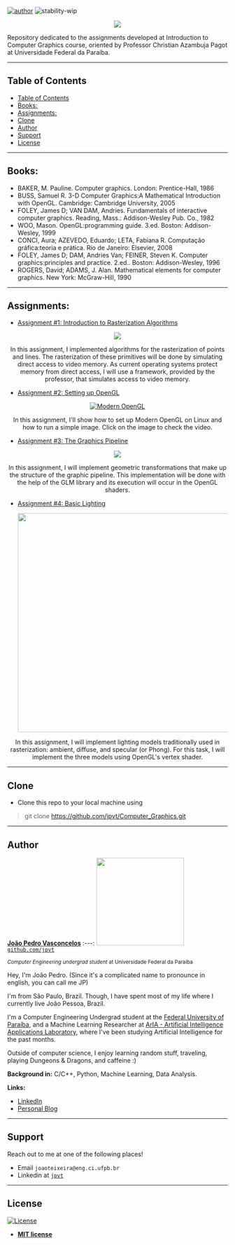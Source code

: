 [![author](https://img.shields.io/badge/author-João_Pedro_Vasconcelos-black.svg)](https://www.linkedin.com/in/jpvt) ![stability-wip](https://img.shields.io/badge/stability-work_in_progress-lightgrey.svg)

<p align="center">
  <img src="imgs/banner_cg.jpg" >
</p>

Repository dedicated to the assignments developed at Introduction to Computer Graphics course, oriented by Professor Christian Azambuja Pagot at Universidade Federal da Paraíba.

---

## Table of Contents
- [Table of Contents](#table-of-contents)
- [Books:](#books)
- [Assignments:](#assignments)
- [Clone](#clone)
- [Author](#author)
- [Support](#support)
- [License](#license)


---
## Books:

* BAKER, M. Pauline. Computer graphics. London: Prentice-Hall, 1986
* BUSS, Samuel R. 3-D Computer Graphics:A Mathematical Introduction with OpenGL. Cambridge: Cambridge University, 2005
* FOLEY, James D; VAN DAM, Andries. Fundamentals of interactive computer graphics. Reading, Mass.: Addison-Wesley Pub. Co., 1982
* WOO, Mason. OpenGL:programming guide. 3.ed. Boston: Addison-Wesley, 1999
* CONCI, Aura; AZEVEDO, Eduardo; LETA, Fabiana R. Computação gráfica:teoria e prática. Rio de Janeiro: Elsevier, 2008
* FOLEY, James D; DAM, Andries Van; FEINER, Steven K. Computer graphics:principles and practice. 2.ed.. Boston: Addison-Wesley, 1996
* ROGERS, David; ADAMS, J. Alan. Mathematical elements for computer graphics. New York: McGraw-Hill, 1990
---
## Assignments:

 *  [Assignment #1: Introduction to Rasterization Algorithms](https://github.com/jpvt/Computer_Graphics/tree/master/Assignment%20%231)

<p align="center">
<img src="https://github.com/jpvt/Computer_Graphics/blob/master/imgs/color_triangle_inter.png" >
</p>

<p align="center">
In this assignment, I implemented algorithms for the rasterization of points and lines. The rasterization of these primitives will be done by simulating direct access to video memory. As current operating systems protect memory from direct access, I will use a framework, provided by the professor, that simulates access to video memory.
</p>


*  [Assignment #2: Setting up OpenGL](https://github.com/jpvt/Computer_Graphics/tree/master/Assignment%20%232)

<div align="center">
  <a href="https://www.youtube.com/watch?v=Ug2uIIbkVcU"><img src="https://img.youtube.com/vi/Ug2uIIbkVcU/0.jpg" alt="Modern OpenGL"></a>
</div>

<p align="center">
In this assignment, I'll show how to set up Modern OpenGL on Linux and how to run a simple image. Click on the image to check the video.
</p>

*  [Assignment #3: The Graphics Pipeline](https://github.com/jpvt/Computer_Graphics/tree/master/Assignment%20%233)

<p align="center">
  <img src="imgs/cover3.gif" >
</p>

<p align="center">
In this assignment, I will implement geometric transformations that make up the structure of the graphic pipeline. This implementation will be done with the help of the GLM library and its execution will occur in the OpenGL shaders.
</p>

*  [Assignment #4: Basic Lighting](https://github.com/jpvt/Computer_Graphics/tree/master/Assignment%20%234)

    <p align="center">
      <img src="imgs/cover4.png"  width="500px" >
    </p>

<p align="center">
In this assignment, I will implement lighting models traditionally used in rasterization: ambient, diffuse, and specular (or Phong). For this task, I will implement the three models using OpenGL's vertex shader.
</p>


---

## Clone

- Clone this repo to your local machine using
> git clone https://github.com/jpvt/Computer_Graphics.git

---

## Author

<a href="https://www.linkedin.com/in/jpvt/" target="_blank">**João Pedro Vasconcelos**</a>
:---: 
<img src="imgs/author.JPG" width="200px"> </img>
<a href="http://github.com/jpvt" target="_blank">`github.com/jpvt`</a>

<sub>*Computer Engineering undergrad student* at Universidade Federal da Paraíba</sub>

Hey, I'm João Pedro. (Since it's a complicated name to pronounce in english, you can call me JP)

I'm from São Paulo, Brazil. Though, I have spent most of my life where I currently live João Pessoa, Brazil.

I'm a Computer Engineering Undergrad student at the [Federal University of Paraíba](https://www.ufpb.br), and a Machine Learning Researcher at [ArIA - Artificial Intelligence Applications Laboratory](https://aria.ci.ufpb.br), where I've been studying Artificial Intelligence for the past months.

Outside of computer science, I enjoy learning random stuff, traveling, playing Dungeons & Dragons, and caffeine :)

**Background in:** C/C++, Python, Machine Learning, Data Analysis.

**Links:**
* [LinkedIn](https://www.linkedin.com/in/jpvt)
* [Personal Blog](https://jpvt.github.io)

---

## Support

Reach out to me at one of the following places!

- Email `joaoteixeira@eng.ci.ufpb.br` 
- Linkedin at <a href="https://www.linkedin.com/in/jpvt/" target="_blank">`jpvt`</a>

--- 
## License

[![License](http://img.shields.io/:license-mit-blue.svg?style=flat-square)](http://badges.mit-license.org)

- **[MIT license](https://github.com/jpvt/Computer_Graphics/blob/master/LICENSE)**

